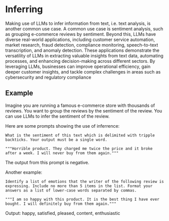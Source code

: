 # Inferring

Making use of LLMs to infer information from text, i.e. text analysis, is another common use case. A common use case is sentiment analysis, such as grouping e-commerce reviews by sentiment. Beyond this, LLMs have diverse real-world applications, including customer service automation, market research, fraud detection, compliance monitoring, speech-to-text transcription, and anomaly detection. These applications demonstrate the versatility of LLMs in extracting valuable insights from text data, automating processes, and enhancing decision-making across different sectors. By leveraging LLMs, businesses can improve operational efficiency, gain deeper customer insights, and tackle complex challenges in areas such as cybersecurity and regulatory compliance

## Example

Imagine you are running a famous e-commerce store with thousands of reviews. You want to group the reviews by the sentiment of the review. You can use LLMs to infer the sentiment of the review.

Here are some prompts showing the use of inferrence:

```
What is the sentiment of this text which is delimited with tripple backticks. Your output must be a single word.

"""Horrible product. They charged me twice the price and it broke after a week. I will never buy from them again."""
```

The output from this prompt is negative.

Another example:

```
Identify a list of emotions that the writer of the following review is expressing. Include no more than 5 items in the list. Format your answers as a list of lower-case words separated by commas.

"""I am so happy with this product. It is the best thing I have ever bought. I will definitely buy from them again."""
```

Output: happy, satisfied, pleased, content, enthusiastic
